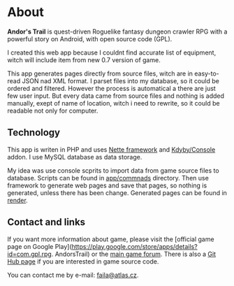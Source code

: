 # About

**Andor's Trail** is quest-driven Roguelike fantasy dungeon crawler RPG with a powerful story on Android, with open source code (GPL).

I created this web app because I couldnt find accurate list of equipment, witch will include item from new 0.7 version of game.

This app generates pages directly from source files, witch are in easy-to-read JSON nad XML format. I parset files into my database, so it could be ordered and filtered. However the process is automatical a there are just few user input. But every data came from source files and nothing is added manually, exept of name of location, witch i need to rewrite, so it could be readable not only for computer.

## Technology

This app is writen in PHP and uses [Nette framework](https://nette.org/) and [Kdyby/Console](https://github.com/Kdyby/Console) addon. I use MySQL database as data storage.   

My idea was use console scprits to import data from game source files to database. Scripts can be found in [app/commnads](/tree/master/app/commands) directory. Then use framework to generate web pages and save that pages, so nothing is generated, unless there has been change. Generated pages can be found in [render](/tree/master/render).

## Contact and links

If you want more information about game, please visit the [official game page on Google Play](https://play.google.com/store/apps/details?id=com.gpl.rpg.
AndorsTrail) or the [main game forum](http://www.andorstrail.com/). There is also a [Git Hub page](https://github.com/oskarwiksten/andors-trail) if you are interested in game source code.

You can contact me by e-mail: [faila@atlas.cz](mailto:faila@atlas.cz).


